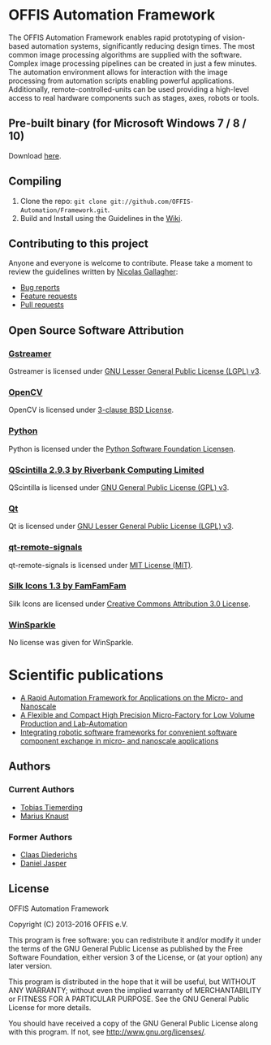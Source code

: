 # OFFIS Automation Framework
The OFFIS Automation Framework enables rapid prototyping of vision-based automation systems, significantly reducing design times. The most common image processing algorithms are supplied with the software. Complex image processing pipelines can be created in just a few minutes. The automation environment allows for interaction with the image processing from automation scripts enabling powerful applications. Additionally, remote-controlled-units can be used providing a high-level access to real hardware components such as stages, axes, robots or tools. 

## Pre-built binary (for Microsoft Windows 7 / 8 / 10)

Download [here](http://134.106.47.173:8080/userContent/Framework/latest/OFFIS-Automation-Framework-Setup-nightly-build.exe).

## Compiling

1. Clone the repo: `git clone git://github.com/OFFIS-Automation/Framework.git`.
2. Build and Install using the Guidelines in the [Wiki](https://github.com/OFFIS-Automation/Framework/wiki).

## Contributing to this project

Anyone and everyone is welcome to contribute. Please take a moment to
review the guidelines written by [Nicolas Gallagher](https://github.com/necolas/):

* [Bug reports](https://github.com/necolas/issue-guidelines/blob/master/CONTRIBUTING.md#bugs)
* [Feature requests](https://github.com/necolas/issue-guidelines/blob/master/CONTRIBUTING.md#features)
* [Pull requests](https://github.com/necolas/issue-guidelines/blob/master/CONTRIBUTING.md#pull-requests)

## Open Source Software Attribution

<h3><a href="">Gstreamer</a></h3>
Gstreamer is licensed under <a href="https://www.gnu.org/licenses/lgpl-3.0.en.html">GNU Lesser General Public License (LGPL) v3</a>.
 
<h3><a href="http://opencv.org/">OpenCV</a></h3>
OpenCV is licensed under <a href="http://opencv.org/license.html">3-clause BSD License</a>.

<h3><a href="https://python.org">Python</a></h3>
Python is licensed under the <a href="https://docs.python.org/3/license.html">Python Software Foundation Licensen</a>. 

<h3><a href="https://www.riverbankcomputing.com/software/qscintilla/intro">QScintilla 2.9.3 by Riverbank Computing Limited</a></h3>
QScintilla is licensed under <a href="https://www.gnu.org/licenses/gpl-3.0.en.html">GNU General Public License (GPL) v3</a>.

<h3><a href="https://www.qt.io/">Qt</a></h3>
Qt is licensed under <a href="https://www.gnu.org/licenses/lgpl-3.0.en.html">GNU Lesser General Public License (LGPL) v3</a>.

<h3><a href="https://github.com/OFFIS-Automation/qt-remote-signals">qt-remote-signals</a></h3>
qt-remote-signals is licensed under <a href="https://opensource.org/licenses/MIT">MIT License (MIT)</a>.

<h3><a href="http://www.famfamfam.com/lab/icons/silk/">Silk Icons 1.3 by FamFamFam</a></h3>
Silk Icons are licensed under <a href="https://creativecommons.org/licenses/by/3.0/">Creative Commons Attribution 3.0 License</a>.

<h3><a href="https://winsparkle.org/">WinSparkle</a></h3>
No license was given for WinSparkle. 

# Scientific publications

* [A Rapid Automation Framework for Applications on the Micro- and Nanoscale](http://www.araa.asn.au/acra/acra2013/papers/pap110s1-file1.pdf)
* [A Flexible and Compact High Precision Micro-Factory for Low Volume Production and Lab-Automation](http://ieeexplore.ieee.org/xpl/articleDetails.jsp?tp=&arnumber=6840168)
* [Integrating robotic software frameworks for convenient software component exchange in micro- and nanoscale applications](http://ieeexplore.ieee.org/xpl/articleDetails.jsp?tp=&arnumber=6878207)

## Authors
### Current Authors
- [Tobias Tiemerding](https://github.com/honkmaster/)
- [Marius Knaust](https://github.com/mariusknaust/)

### Former Authors
- [Claas Diederichs](https://github.com/claasd/)
- [Daniel Jasper](mailto:djasper@google.com)

## License

OFFIS Automation Framework

Copyright (C) 2013-2016 OFFIS e.V.

This program is free software: you can redistribute it and/or modify
it under the terms of the GNU General Public License as published by
the Free Software Foundation, either version 3 of the License, or
(at your option) any later version.

This program is distributed in the hope that it will be useful,
but WITHOUT ANY WARRANTY; without even the implied warranty of
MERCHANTABILITY or FITNESS FOR A PARTICULAR PURPOSE.  See the
GNU General Public License for more details.

You should have received a copy of the GNU General Public License
along with this program.  If not, see <http://www.gnu.org/licenses/>.
